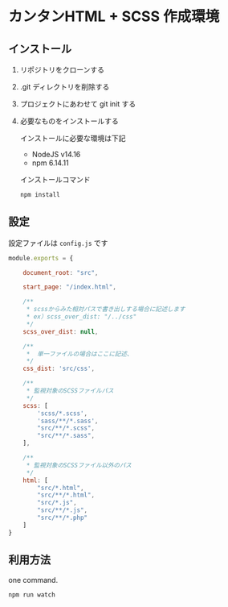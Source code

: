 # カンタンHTML + SCSS 作成環境

## インストール

1. リポジトリをクローンする
2. .git ディレクトリを削除する
3. プロジェクトにあわせて git init する
4. 必要なものをインストールする

    インストールに必要な環境は下記

    - NodeJS v14.16
    - npm 6.14.11

    インストールコマンド

    ```txt
    npm install
    ```

## 設定

設定ファイルは `config.js` です

```js
module.exports = {

    document_root: "src",

    start_page: "/index.html",

    /**
     * scssからみた相対パスで書き出しする場合に記述します
     * ex）scss_over_dist: "/../css"
     */
    scss_over_dist: null,

    /**
     *  単一ファイルの場合はここに記述、
     */
    css_dist: 'src/css',

    /**
     * 監視対象のSCSSファイルパス
     */
    scss: [
        'scss/*.scss',
        'sass/**/*.sass',
        "src/**/*.scss",
        "src/**/*.sass",
    ],

    /**
     * 監視対象のSCSSファイル以外のパス
     */
    html: [
        "src/*.html",
        "src/**/*.html",
        "src/*.js",
        "src/**/*.js",
        "src/**/*.php"
    ]
}
```

## 利用方法

one command.

```txt
npm run watch
```
